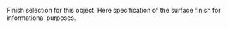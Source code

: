 ﻿Finish selection for this object.
Here specification of the surface finish for informational purposes.